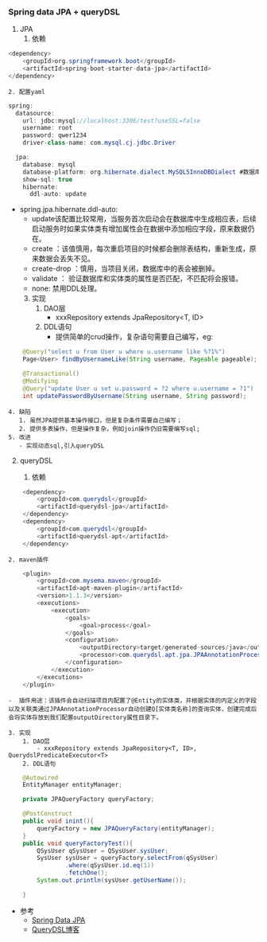 ### Spring data JPA + queryDSL

1. JPA
   1. 依赖
```java 
<dependency>
	<groupId>org.springframework.boot</groupId>
	<artifactId>spring-boot-starter-data-jpa</artifactId>
</dependency>

```

    2. 配置yaml
```java
spring:
  datasource:
    url: jdbc:mysql://localhost:3306/test?useSSL=false
    username: root
    password: qwer1234
    driver-class-name: com.mysql.cj.jdbc.Driver

  jpa:
    database: mysql
    database-platform: org.hibernate.dialect.MySQL5InnoDBDialect #数据库的方言配置。
    show-sql: true
    hibernate:
      ddl-auto: update
```
- spring.jpa.hibernate.ddl-auto:
   - update该配置比较常用，当服务首次启动会在数据库中生成相应表，后续启动服务时如果实体类有增加属性会在数据中添加相应字段，原来数据仍在。
   - create ：该值慎用，每次重启项目的时候都会删除表结构，重新生成，原来数据会丢失不见。
   - create-drop ：慎用，当项目关闭，数据库中的表会被删掉。
   - validate ： 验证数据库和实体类的属性是否匹配，不匹配将会报错。
   - none: 禁用DDL处理。
   3. 实现
       1. DAO层
		  - xxxRepository extends JpaRepository<T, ID>
	   2. DDL语句
          - 提供简单的crud操作，复杂语句需要自己编写，eg:
```java
	@Query("select u from User u where u.username like %?1%")
	Page<User> findByUsernameLike(String username, Pageable pageable);

	@Transactional()
	@Modifying
	@Query("update User u set u.password = ?2 where u.username = ?1")
	int updatePasswordByUsername(String username, String password);
```
    4. 缺陷
       1. 虽然JPA提供基本操作接口，但是复杂条件需要自己编写；
       2. 提供多表操作，但是操作复杂，例如join操作仍旧需要编写sql;
    5. 改进
       - 实现动态sql,引入queryDSL
2. queryDSL

    1. 依赖

```java
	<dependency>
		<groupId>com.querydsl</groupId>
		<artifactId>querydsl-jpa</artifactId>
	</dependency>
	<dependency>
		<groupId>com.querydsl</groupId>
		<artifactId>querydsl-apt</artifactId>
	</dependency>
```
   
    2. maven插件

```java
	<plugin>
		<groupId>com.mysema.maven</groupId>
		<artifactId>apt-maven-plugin</artifactId>
		<version>1.1.3</version>
		<executions>
			<execution>
				<goals>
					<goal>process</goal>
				</goals>
				<configuration>
					<outputDirectory>target/generated-sources/java</outputDirectory>
					<processor>com.querydsl.apt.jpa.JPAAnnotationProcessor</processor>
				</configuration>
			</execution>
		</executions>
	</plugin>
```
    -  插件用途：该插件会自动扫描项目内配置了@Entity的实体类，并根据实体的内定义的字段以及关联类通过JPAAnnotationProcessor自动创建Q[实体类名称]的查询实体，创建完成后会将实体存放到我们配置outputDirectory属性目录下。

    3. 实现
        1. DAO层
		    - xxxRepository extends JpaRepository<T, ID>, QuerydslPredicateExecutor<T>
        2. DDL语句 
```java
	@Autowired
	EntityManager entityManager;

	private JPAQueryFactory queryFactory;

	@PostConstruct
	public void inint(){
		queryFactory = new JPAQueryFactory(entityManager);
	}
	public void queryFactoryTest(){
		QSysUser qSysUser = QSysUser.sysUser;
		SysUser sysUser = queryFactory.selectFrom(qSysUser)
				.where(qSysUser.id.eq(1))
				.fetchOne();
		System.out.println(sysUser.getUserName());

	}
```
- 参考
   - [Spring Data JPA](https://docs.spring.io/spring-data/jpa/docs/current/reference/html/#reference)
   - [QueryDSL博客](https://www.jianshu.com/p/99a5ec5c3bd5)





